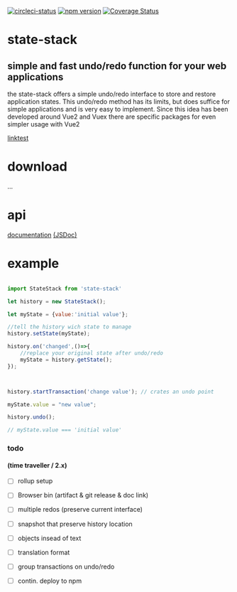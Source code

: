 
[![circleci-status](https://circleci.com/gh/dasdeck/state-stack/tree/develop.png?style=shield&circle-token=b9eb523df1ac2cba1124e96452aab43a4686d6ac
)](https://circleci.com/gh/dasdeck/state-stack)
[![npm version](https://badge.fury.io/js/state-stack.svg)](https://badge.fury.io/js/state-stack)
[![Coverage Status](https://coveralls.io/repos/github/dasdeck/state-stack/badge.svg)](https://coveralls.io/github/dasdeck/state-stack)
# state-stack
## simple and fast undo/redo function for your web applications

the state-stack offers a simple undo/redo interface to store and restore application states.
This undo/redo method has its limits, but does suffice for simple applications
and is very easy to implement.
Since this idea has been developed around Vue2 and Vuex there are specific packages
for even simpler usage with Vue2

[linktest](https://127.0.0.1:8008)

# download 

...

# api

[documentation](https://hook.io/dasdeck/getmanual/state-stack)
[(JSDoc)](https://jsdoc.org)

# example



```javascript

import StateStack from 'state-stack'

let history = new StateStack();

let myState = {value:'initial value'};

//tell the history wich state to manage
history.setState(myState);

history.on('changed',()=>{
    //replace your original state after undo/redo
    myState = history.getState();
});



history.startTransaction('change value'); // crates an undo point

myState.value = "new value";

history.undo();

// myState.value === 'initial value'

```


### todo
#### (time traveller / 2.x)

- [ ] rollup setup
- [ ] Browser bin (artifact & git release & doc link)
- [ ] multiple redos (preserve current interface)
- [ ] snapshot that preserve history location
- [ ] objects insead of text
- [ ] translation format
- [ ] group transactions on undo/redo
- [ ] contin. deploy to npm

